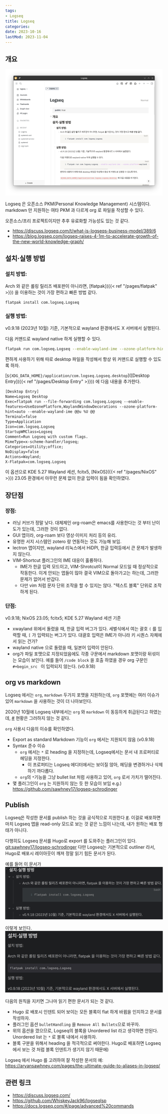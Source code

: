 ```yaml
---
tags:
- Logseq
title: Logseq
categories:
date: 2023-10-16
lastMod: 2023-11-04
---
```

## 개요


![logseq-sample.webp](/assets/logseq-sample_1697191058214_0.webp)

Logseq 은 오픈소스 PKM(Personal Knowledge Management) 시스템이다. markdown 만 지원하는 여타 PKM 과 다르게 org 로 파일을 작성할 수 있다.

오픈소스/프리 프로젝트이지만 추후 유료화할 가능성도 있는 것 같다.
* https://discuss.logseq.com/t/what-is-logseqs-business-model/389/6
* https://blog.logseq.com/logseq-raises-4-1m-to-accelerate-growth-of-the-new-world-knowledge-graph/

## 설치·실행 방법


### 설치 방법:

Arch 와 같은 롤링 릴리즈 배포판이 아니라면, [flatpak]({{< ref "/pages/flatpak" >}}) 을 이용하는 것이 가장 편하고 빠른 방법 같다.

``` bash
flatpak install com.logseq.Logseq
```

### 실행 방법:

v0.9.18 (2023년 10월) 기준, 기본적으로 wayland 환경에서도 X 서버에서 실행된다.

다음 커맨드로 wayland native 하게 실행할 수 있다.
``` bash
flatpak run com.logseq.Logseq --enable-wayland-ime --ozone-platform-hint=auto --enable-features=UseOzonePlatform,WaylandWindowDecorations
```

편하게 사용하기 위해 따로 desktop 파일을 작성해서 항상 위 커맨드로 실행할 수 있도록 하자.

[`${XDG_DATA_HOME}/application/com.logseq.Logseq.desktop`]([Desktop Entry]({{< ref "/pages/Desktop Entry" >}}))  에 다음 내용을 추가한다.

``` desktop
[Desktop Entry]
Name=Logseq Desktop
Exec=flatpak run --file-forwarding com.logseq.Logseq --enable-features=UseOzonePlatform,WaylandWindowDecorations --ozone-platform-hint=auto --enable-wayland-ime @@u %U @@
Terminal=false
Type=Application
Icon=com.logseq.Logseq
StartupWMClass=Logseq
Comment=Run Logseq with custom flags.
MimeType=x-scheme-handler/logseq;
Categories=Utility;office;
NoDisplay=false
Actions=Wayland;
X-Flatpak=com.logseq.Logseq
```

이 옵션으로 KDE 5.27 Wayland 세션, fcitx5, [NixOS]({{< ref "/pages/NixOS" >}}) 23.05 환경에서 아무런
문제 없이 한글 입력이 됨을 확인하였다.

## 장단점


### 장점:
* 러닝 커브가 정말 낮다. 대체제인 org-roam은 emacs를 사용한다는 것 부터 난이도가 있는데, 그러한 것이 없다.
* GUI 앱이라, org-roam 보다 영상·이미지 처리 등의 유리.
* 유명한 서지 시스템인 zotero 랑 연동하는 것도 가능해 보임.
* lectron 앱이지만, wayland 리눅스에서 HiDPI, 한글 입력등에서 큰 문제가 발생하지 않는다.
* VIM-Shortcut 플러그인의 IME 대응이 훌륭하다.
  * IME가 한글 입력 모드이고, VIM-Shrotcut이 Normal 모드일 때 정상적으로 작동한다. 이게 안되는 앱들이 많아 결국 VIM으로 돌아가고는 하는데, 그러한 문제가 없어서 반갑다.
  * 다만 vim 처럼 문자 단위 조작을 할 수 있지는 않다. "텍스트 블록" 단위로 조작하게 된다.

### 단점:
v0.9.18; NixOS 23.05; fcitx5; KDE 5.27 Wayland 세션 기준

* xwayland 위에서 돌렸을 때, 한글 입력 버그가 있다. 세벌식에서 여는 괄호 `(` 를 입력할 때, `[` 가 입력되는 버그가 있다. 대괄호 입력은 IME가 아니라 키 시퀀스 자체에서 읽는 건가?
* wayland native 으로 돌렸을 때, 일본어 입력이 안된다.
* org가 파일 포맷으로 지정되었음에도 각종 구문에서 markdown 포맷이랑 뒤섞이는 모습이 보인다. 예를 들어 `/code block` 을 호출 하였을 경우 org 구문인 `#+begin_src ` 이 입력되지 않는다. (v0.9.18)

## org vs markdown


Logseq 에서는 `org`, `markdown` 두가지 포맷을 지원하는데, `org` 포맷에는 여러 이슈가 있어 `markdown` 을 사용하는 것이 더 나아보인다.

2020년 10월에 Logseq 내부에서는 `org` 와 `markdown` 이 동등하게 취급된다고 하였는데, [#](https://discuss.logseq.com/t/advantages-to-using-org-vs-markdown/49/2) 현황은 그러하지 않는 것 같다.

`org` 사용시 다음의 이슈를 확인하였다.
* Export as standard Markdown 기능이 `org` 에서는 지원되지 않음 (v0.9.18)
* Syntax 준수 이슈
  * `org` 에서는 `*` 로 heading 을 지정하는데, Logseq에서는 문서 내 프로퍼티로 헤딩을 지정한다.
    * 이 프로퍼티는 Logseq  에디터에서는 보이질 않아, 헤딩을 변경하거나 삭제하기 까다롭다.
  * `org`의 `*`기능을 그냥 bullet list 처럼 사용하고 있어, `org` 로서 가치가 떨어진다.
* 몇 플러그인이 `org` 는 지원하지 않는 듯 한 모습이 보임 e.g.) <https://github.com/sawhney17/logseq-schrodinger>

## Publish


Logseq은  작성한 문서를 publish 하는 것을 공식적으로 지원한다 [#](https://github.com/logseq/publish-spa). 이걸로 배포하면 마치 Logseq 앱을 read-only 모드로 보는 것 같은 느낌이 나는데, 내가 원하는 배포 형태가 아니다.

다행히도 Logseq 문서를 Hugo로 export 를 도와주는 플러그인이 있다. [git:sawhney17/logseq-schrodinger](https://github.com/sawhney17/logseq-schrodinger) 다만 Logseq는 기본적으로 outliner 라서, Hugo로 배포시 레이아웃이 깨져 정말 읽기 힘든 문서가 된다.

예를 들어 이 문서가  
![logseq-publish-in-app.webp](/assets/logseq-publish-in-app_1697186474419_0.webp)

이렇게 보인다.
![logseq-publish-hugo.webp](/assets/logseq-publish-hugo_1697186477023_0.webp)

다음의 원칙을 지키면 그나마 읽기 편한 문서가 되는 것 같다.

* Hugo 로 배포시 인덴트 되어 보이는 모든 블록이 flat 하게 바뀜을 인지하고 문서를 작성하자.
* 플러그인 옵션 `bulletHandling` 을 `Remove All Bullets`으로 바꾸자.
* 위의 옵션을 껐으므로, Logseq의 블록을 Unordered list 라고 생각하면 안된다. Unordered list 는 `*` 로 블록 내에서 사용하자.
* 블록 구분을 위해서 heading 을 적극적으로 써야한다. Hugo로 배포하면 Logseq에서 보는 것 처럼 블록 인덴트가 생기지 않기 때문에)

Logseq 에서 Hugo 를 고려하여 잘 작성한 문서의 예: <https://aryansawhney.com/pages/the-ultimate-guide-to-aliases-in-logseq/>

## 관련 링크
* <https://discuss.logseq.com/>
* <https://github.com/WhiskeyJack96/logseqlsp>
* <https://docs.logseq.com/#/page/advanced%20commands>
